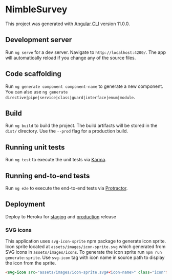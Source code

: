 # NimbleSurvey

This project was generated with [Angular CLI](https://github.com/angular/angular-cli) version 11.0.0.

## Development server

Run `ng serve` for a dev server. Navigate to `http://localhost:4200/`. The app will automatically reload if you change any of the source files.

## Code scaffolding

Run `ng generate component component-name` to generate a new component. You can also use `ng generate directive|pipe|service|class|guard|interface|enum|module`.

## Build

Run `ng build` to build the project. The build artifacts will be stored in the `dist/` directory. Use the `--prod` flag for a production build.

## Running unit tests

Run `ng test` to execute the unit tests via [Karma](https://karma-runner.github.io).

## Running end-to-end tests

Run `ng e2e` to execute the end-to-end tests via [Protractor](http://www.protractortest.org/).

## Deployment

Deploy to Heroku for [staging](https://nimble-survey-staging.herokuapp.com/) and [production](https://nimble-survey-production.herokuapp.com/) release

### SVG icons

This application uses `svg-icon-sprite` npm package to generate icon sprite. Icon sprite located at `assets/images/icon-sprite.svg` which generated from SVG icons in `assets/images/icons`.
To generate the icon sprite run `npm run generate:sprite`. Use `svg-icon` tag with icon name in source path to display the icon from the sprite.

```html
<svg-icon src="assets/images/icon-sprite.svg#<icon-name>" class="icon"></svg-icon>
```
